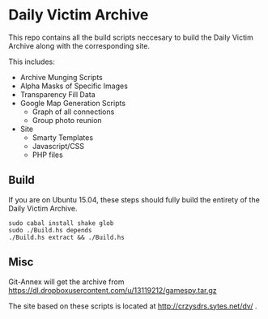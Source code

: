 # Daily Victim Archive

This repo contains all the build scripts neccesary to build the Daily Victim Archive along with the corresponding site.

This includes:
* Archive Munging Scripts
* Alpha Masks of Specific Images
* Transparency Fill Data
* Google Map Generation Scripts
  * Graph of all connections
  * Group photo reunion
* Site
  * Smarty Templates
  * Javascript/CSS
  * PHP files

## Build

If you are on Ubuntu 15.04, these steps should fully build the entirety of
the Daily Victim Archive.

```
sudo cabal install shake glob
sudo ./Build.hs depends
./Build.hs extract && ./Build.hs
```

## Misc

Git-Annex will get the archive from https://dl.dropboxusercontent.com/u/13119212/gamespy.tar.gz

The site based on these scripts is located at http://crzysdrs.sytes.net/dv/ .
